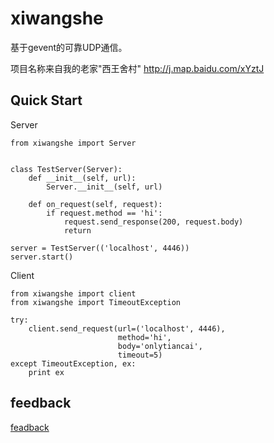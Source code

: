 # xiwangshe

基于gevent的可靠UDP通信。

项目名称来自我的老家"西王舍村" http://j.map.baidu.com/xYztJ 

## Quick Start

Server

    from xiwangshe import Server


    class TestServer(Server):
        def __init__(self, url):
            Server.__init__(self, url)

        def on_request(self, request):
            if request.method == 'hi':
                request.send_response(200, request.body)
                return

    server = TestServer(('localhost', 4446))
    server.start()

Client

    from xiwangshe import client
    from xiwangshe import TimeoutException

    try:
        client.send_request(url=('localhost', 4446),
                            method='hi',
                            body='onlytiancai',
                            timeout=5)
    except TimeoutException, ex:
        print ex

## feedback

[feadback](https://github.com/onlytiancai/xiwangshe/issues)

